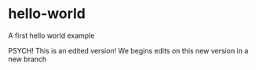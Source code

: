 # hello-world
A first hello world example

PSYCH! This is an edited version! We begins edits on this new version in a new branch

